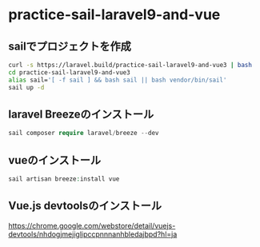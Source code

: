 # practice-sail-laravel9-and-vue

## sailでプロジェクトを作成

```bash
curl -s https://laravel.build/practice-sail-laravel9-and-vue3 | bash
cd practice-sail-laravel9-and-vue3
alias sail='[ -f sail ] && bash sail || bash vendor/bin/sail'
sail up -d
```

## laravel Breezeのインストール
```php
sail composer require laravel/breeze --dev
```

## vueのインストール
```php
sail artisan breeze:install vue
```

## Vue.js devtoolsのインストール
https://chrome.google.com/webstore/detail/vuejs-devtools/nhdogjmejiglipccpnnnanhbledajbpd?hl=ja